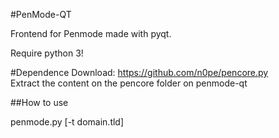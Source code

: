 #PenMode-QT

Frontend for Penmode made with pyqt.  

Require python 3!

#Dependence
Download: https://github.com/n0pe/pencore.py  
Extract the content on the pencore folder on penmode-qt

##How to use

penmode.py [-t domain.tld]

